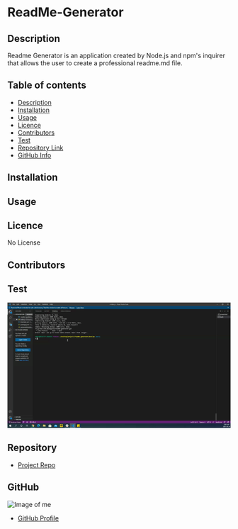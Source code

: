 
# **ReadMe-Generator**


## Description 
Readme Generator is an application created by Node.js and npm's inquirer that allows the user to create a professional readme.md file.

## Table of contents
- [Description](#Description)
- [Installation](#Installation)
- [Usage](#Usage)
- [Licence](#Licence)
- [Contributors](#Contributors)
- [Test](#Test)
- [Repository Link](#Repository)
- [GitHub Info](#GitHub) 
## Installation

        
## Usage


## Licence
No License

## Contributors


## Test
![Alt Text](https://github.com/jhwang2525/readme-generator/blob/main/test-example.gif?raw=true)

## Repository
- [Project Repo](https://github.com/jhwang2525/readme-generator/blob/main/README.md#Repository)

## GitHub
![Image of me](https://avatars.githubusercontent.com/u/80090287?v=4)
- [GitHub Profile](https://github.com/jhwang2525)

